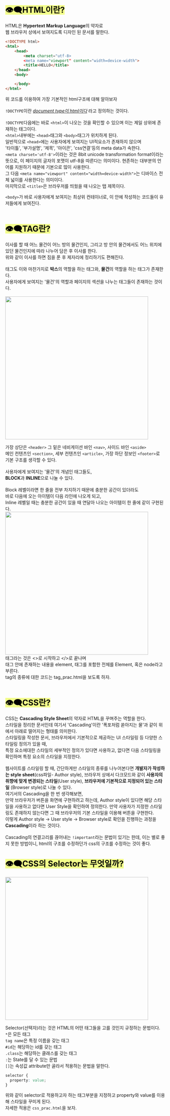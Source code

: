<span style="color:black;background-color: #F2FE8A; font-size:180%"> **👁‍🗨HTML이란?**</span>  

HTML은 **Hypertext Markup Language**의 약자로  
웹 브라우저 상에서 보여지도록 디자인 된 문서를 말한다.  
  
```html
<!DOCTYPE html>
<html>
    <head>
        <meta charset="utf-8>
        <meta name="viewport" content="width=device-width">
        <title>HELLO</title>
    </head>
    <body>

    </body>
</html>
```
위 코드를 이용하여 가장 기본적인 html구조에 대해 알아보자  
</br>
`!DOCTYPE`이란 <u>_document type이 html이다_</u> 라고 정의하는 것이다.  
</br>
`!DOCTYPE`다음에는 바로 `<html>`이 나오는 것을 확인할 수 있으며 이는 제일 상위에 존재하는 태그이다.  
`<html>`내부에는 `<head>`태그와 `<body>`태그가 위치하게 된다.  
일반적으로 `<head>`에는 사용자에게 보여지는 UI적요소가 존재하지 않으며  
'타이틀', '부가설명', '제목', '아이콘', 'css연결'등의 meta data가 속한다.  
`<meta charset='utf-8'>`이라는 것은 8bit unicode transformation format이라는 뜻으로, 이 페이지의 글자의 포맷이 utf-8을 따른다는 의미이다. 현존하는 대부분의 언어를 지원하기 때문에 기본으로 많이 사용한다.  
그 다음 `<meta name="viewport" content="width=device-width">`는 디바이스 전체 넓이를 사용한다는 의미이다.  
마지막으로 `<title>`은 브라우저를 띄웠을 때 나오는 탭 제목이다.
</br>  

`<body>`가 바로 사용자에게 보여지는 최상위 컨테이너로, 이 안에 작성하는 코드들이 유저들에게 보여진다.
</br>
</br></br></br>
<span style="color:black;background-color: #F2FE8A; font-size:180%"> **👁‍🗨TAG란?**</span>  
  
  이사를 할 때 어느 물건이 어느 방의 물건인지, 그리고 방 안의 물건에서도 어느 위치에 있던 물건인지에 따라 나누어 담은 후 이사를 한다.  
  위와 같이 이사를 하면 짐을 푼 후 제자리에 정리하기도 편해진다.  
  </br>
  태그도 이와 마찬가지로 **박스**의 역할을 하는 태그와, **물건**의 역할을 하는 태그가 존재한다.  
  사용자에게 보여지는 '물건'의 역할과 페이지의 섹션을 나누는 태그들이 존재하는 것이다.  
  </br>
  <img src="https://wikidocs.net/images/page/86842/semantic2.PNG" width="450">  
    
가장 상단은 `<header>` 그 밑은 네비게이션 바인 `<nav>`, 사이드 바인 `<aside>`  
메인 컨텐츠인 `<section>`, 세부 컨텐츠인 `<article>`, 가장 하단 정보인 `<footer>`로 기본 구조를 생각할 수 있다.  
</br>
사용자에게 보여지는 '물건'의 개념인 태그들도,  
**BLOCK**과 **INLINE**으로 나눌 수 있다.  
</br>
Block 레벨이라면 한 줄을 전부 차지하기 때문에 충분한 공간이 있더라도  
바로 다음에 오는 아이템이 다음 라인에 나오게 되고,  
Inline 레벨일 때는 충분한 공간이 있을 때 연달아 나오는 아이템이 한 줄에 같이 구현된다.  
<img src="https://i.stack.imgur.com/UCxMx.png" width="450">  
태그라는 것은 <>로 시작하고 </>로 끝나며  
태그 안에 존재하는 내용을 element, 태그를 포함한 전체를 Element, 혹은 node라고 부른다.  
tag의 종류에 대한 코드는 tag_prac.html을 보도록 하자.  
</br></br></br>
<span style="color:black;background-color: #F2FE8A; font-size:180%"> **👁‍🗨CSS란?**</span>  
  
CSS는 **Cascading Style Sheet**의 약자로 HTML을 꾸며주는 역할을 한다.  
스타일을 정리한 문서인데 여기서 'Cascading'이란 '폭포처럼 쏟아지는 물'과 같이 위에서 아래로 떨어지는 형태를 의미한다.  
스타일링을 작성한 문서, 브라우저에서 기본적으로 제공하는 UI 스타일링 등 다양한 스타일링 정의가 있을 때,  
특정 요소에대한 스타일의 세부적인 정의가 있다면 사용하고, 없다면 다음 스타일링을 확인하며 특정 요소의 스타일을 지정한다.  
</br>
웹사이트를 스타일링 할 때, 간단하게만 스타일의 종류를 나누어본다면 **개발자가 작성하는 style sheet**(css파일- Author style), 브라우저 상에서 다크모드와 같이 **사용자의 취향에 맞게 변경되는 스타일**(User style), **브라우저에 기본적으로 지정되어 있는 스타일** (Browser style)로 나눌 수 있다.  
여기서의 Cascading을 한 번 생각해보면,  
만약 브라우저가 버튼을 화면에 구현하려고 하는데, Author style이 있다면 해당 스타일을 사용하고 없다면 User Style을 확인하여 정의한다. 만약 사용자가 지정한 스타일링도 존재하지 않는다면 그 때 브라우저의 기본 스타일을 이용해 버튼을 구현한다.  
이렇게 Author style -> User style -> Browser style로 확인을 진행하는 과정을 **Cascading**이라 하는 것이다.  
</br>
Cascading의 연결고리를 끊어내는 `!important`라는 문법이 있기는 한데, 이는 별로 좋지 못한 방법이니, html의 구조를 수정하던가 css의 구조를 수정하는 것이 좋다. 
</br></br></br>
<span style="color:black;background-color: #F2FE8A; font-size:180%"> **👁‍🗨CSS의 Selector는 무엇일까?**</span>  
</br>
<img src="https://velog.velcdn.com/images%2Frameau17%2Fpost%2F9fa8ba78-b8e7-41d4-9f96-157c5b8309a1%2F2z4a3yh4.jpeg" width="450"> 
  
Selector(선택자)라는 것은 HTML의 어떤 태그들을 고를 것인지 규정하는 문법이다.  
`*`은 모든 태그  
`tag name`은 특정 이름을 갖는 태그  
`#id`는 해당하는 id를 갖는 태그  
`.class`는 해당하는 클래스를 갖는 태그  
`:`는 State를 달 수 있는 문법  
`[]`는 속성값 attribute만 골라서 적용하는 문법을 말한다.  
```css
selector {
  property: value;
}
```  
위와 같이 selector로 적용하고자 하는 태그부분을 지정하고 property와 value를 이용해 스타일을 꾸미게 된다.  
자세한 적용은 `css_prac.html`을 보자.  
